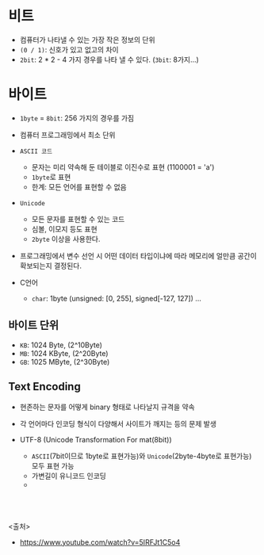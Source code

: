# 비트
- 컴퓨터가 나타낼 수 있는 가장 작은 정보의 단위 
- `(0 / 1)`: 신호가 있고 없고의 차이
- `2bit`: 2 * 2 - 4 가지 경우를 나타 낼 수 있다. (`3bit`: 8가지...)

# 바이트
- `1byte` = `8bit`: 256 가지의 경우를 가짐
- 컴퓨터 프로그래밍에서 최소 단위

- `ASCII 코드`
  - 문자는 미리 약속해 둔 테이블로 이진수로 표현 (1100001 = 'a') 
  - `1byte`로 표현
  - 한계: 모든 언어를 표현할 수 없음
 
- `Unicode`
  - 모든 문자를 표현할 수 있는 코드
  - 심볼, 이모지 등도 표현
  - `2byte` 이상을 사용한다.

- 프로그래밍에서 변수 선언 시 어떤 데이터 타입이냐에 따라 메모리에 얼만큼 공간이 확보되는지 결정된다.
- C언어
  - `char`: 1byte (unsigned: [0, 255], signed[-127, 127])
  ...


## 바이트 단위
- `KB`: 1024 Byte, (2^10Byte)
- `MB`: 1024 KByte, (2^20Byte)
- `GB`: 1025 MByte, (2^30Byte)

## Text Encoding
- 현존하는 문자를 어떻게 binary 형태로 나타날지 규격을 약속
- 각 언어마다 인코딩 형식이 다양해서 사이트가 깨지는 등의 문제 발생

- UTF-8 (Unicode Transformation For mat(8bit))
  - `ASCII`(7bit이므로 1byte로 표현가능)와 `Unicode`(2byte-4byte로 표현가능) 모두 표현 가능
  - 가변길이 유니코드 인코딩
  - 

<br><br><br>
<출처>
- https://www.youtube.com/watch?v=5IRFJt1C5o4
